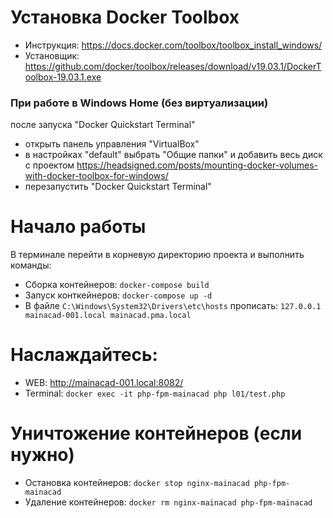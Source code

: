 # Установка Docker Toolbox
- Инструкция: https://docs.docker.com/toolbox/toolbox_install_windows/
- Установщик: https://github.com/docker/toolbox/releases/download/v19.03.1/DockerToolbox-19.03.1.exe

### При работе в Windows Home (без виртуализации)

после запуска "Docker Quickstart Terminal"
- открыть панель управления "VirtualBox"
- в настройках "default" выбрать "Общие папки" и добавить весь диск с проектом https://headsigned.com/posts/mounting-docker-volumes-with-docker-toolbox-for-windows/
- перезапустить "Docker Quickstart Terminal"

# Начало работы
В терминале перейти в корневую директорию проекта и выполнить команды:
- Сборка контейнеров: `docker-compose build`
- Запуск конткейнеров: `docker-compose up -d`
- В файле `C:\Windows\System32\Drivers\etc\hosts` прописать: `127.0.0.1  mainacad-001.local mainacad.pma.local`

# Наслаждайтесь:
- WEB: http://mainacad-001.local:8082/
- Terminal: `docker exec -it php-fpm-mainacad php l01/test.php`

# Уничтожение контейнеров (если нужно)
- Остановка контейнеров: `docker stop nginx-mainacad php-fpm-mainacad`
- Удаление контейнеров: `docker rm nginx-mainacad php-fpm-mainacad`